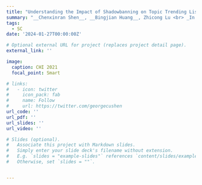```yaml
---
title: "Understanding the Impact of Shadowbanning on Topic Trending Lists Using Large-Scale Weibo Data"
summary: "__Chenxinran Shen__, __Bingjian Huang__, Zhicong Lu <br> _In submission to CHI2025_ <br> "
tags:
  - SC
date: '2024-01-27T00:00:00Z'

# Optional external URL for project (replaces project detail page).
external_link: ''

image:
  caption: CHI 2021
  focal_point: Smart

# links:
#   - icon: twitter
#     icon_pack: fab
#     name: Follow
#     url: https://twitter.com/georgecushen
url_code: ''
url_pdf: ''
url_slides: ''
url_video: ''

# Slides (optional).
#   Associate this project with Markdown slides.
#   Simply enter your slide deck's filename without extension.
#   E.g. `slides = "example-slides"` references `content/slides/example-slides.md`.
#   Otherwise, set `slides = ""`.


---
```


